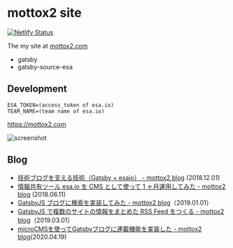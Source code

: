 # mottox2 site

[![Netlify Status](https://api.netlify.com/api/v1/badges/b9cd9033-5eca-4d34-bdd9-70723f780d0b/deploy-status)](https://app.netlify.com/sites/mottox2/deploys)

The my site at [mottox2.com](https://mottox2.com)

- gatsby
- gatsby-source-esa

## Development

```
ESA_TOKEN=(access_token of esa.io)
TEAM_NAME=(team name of esa.io)
```

https://mottox2.com

![screenshot](https://img.esa.io/uploads/production/attachments/6967/2018/12/01/4651/4b8e0162-3327-4829-8038-c7c9cab8ad2e.png)

## Blog

- [技術ブログを支える技術（Gatsby + esaio） - mottox2 blog](https://mottox2.com/posts/246) (2018.12.01)
- [情報共有ツール esa.io を CMS として使って 1 ヶ月運用してみた - mottox2 blog](https://mottox2.com/posts/134) (2018.06.11)
- [GatsbyJS ブログに検索を実装してみた - mottox2 blog](http://localhost:8000/posts/268)（2019.01.01）
- [GatsbyJS で複数のサイトの情報をまとめた RSS Feed をつくる - mottox2 blog](http://localhost:8000/posts/308)（2019.03.01）
- [microCMSを使ってGatsbyブログに連載機能を実装した - mottox2 blog](https://mottox2.com/posts/465)(2020.04.19)
